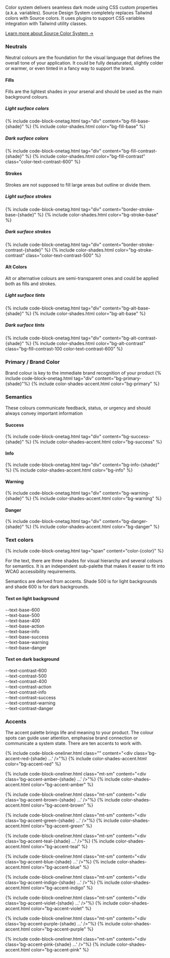 Color system delivers seamless dark mode using CSS custom properties (a.k.a. variables).
Source Design System completely replaces Tailwind colors with Source colors.
It uses plugins to support CSS variables integration with Tailwind utility classes.

<a href="https://medium.com/user-experience-design-1/designing-colour-system-d9d39f245e01" target="_blank">Learn more about Source Color System →</a>

### Neutrals
Neutral colours are the foundation for the visual language that defines the overall tone of your
application. It could be fully desaturated, slightly colder or warmer, or even tinted in a fancy way to
support the brand.

#### Fills
Fills are the lightest shades in your arsenal and should be used as the main background colours.

##### Light surface colors
{% include code-block-onetag.html tag="div" content="bg-fill-base-{shade}" %}
{% include color-shades.html color="bg-fill-base" %}

##### Dark surface colors
{% include code-block-onetag.html tag="div" content="bg-fill-contrast-{shade}" %}
{% include color-shades.html color="bg-fill-contrast" class="color-text-contrast-600" %}

#### Strokes
Strokes are not supposed to fill large areas but outline or divide them.

##### Light surface strokes
{% include code-block-onetag.html tag="div" content="border-stroke-base-{shade}" %}
{% include color-shades.html color="bg-stroke-base" %}

##### Dark surface strokes
{% include code-block-onetag.html tag="div" content="border-stroke-contrast-{shade}" %}
{% include color-shades.html color="bg-stroke-contrast" class="color-text-contrast-500" %}

#### Alt Colors
Alt or alternative colours are semi-transparent ones and could be applied both as fills and strokes.

##### Light surface tints
{% include code-block-onetag.html tag="div" content="bg-alt-base-{shade}" %}
{% include color-shades.html color="bg-alt-base" %}

##### Dark surface tints
{% include code-block-onetag.html tag="div" content="bg-alt-contrast-{shade}" %}
{% include color-shades.html color="bg-alt-contrast" class="bg-fill-contrast-100 color-text-contrast-600"  %}

### Primary / Brand Color
Brand colour is key to the immediate brand recognition of your product
{% include code-block-onetag.html tag="div" content="bg-primary-{shade}"%}
{% include color-shades-accent.html color="bg-primary" %}

### Semantics
These colours communicate feedback, status, or urgency and should always convey important information

#### Success
{% include code-block-onetag.html tag="div" content="bg-success-{shade}" %}
{% include color-shades-accent.html color="bg-success" %}

#### Info
{% include code-block-onetag.html tag="div" content="bg-info-{shade}" %}
{% include color-shades-accent.html color="bg-info" %}

#### Warning
{% include code-block-onetag.html tag="div" content="bg-warning-{shade}" %}
{% include color-shades-accent.html color="bg-warning" %}

#### Danger
{% include code-block-onetag.html tag="div" content="bg-danger-{shade}" %}
{% include color-shades-accent.html color="bg-danger" %}

### Text colors
{% include code-block-onetag.html tag="span" content="color-{color}" %}

For the text, there are three shades for visual hierarchy and several colours for semantics. It is an
independent sub-palette that makes it easier to fit into WCAG accessibility requirements.

Semantics are derived from accents. Shade 500 is for light backgrounds and shade 600 is for dark
backgrounds.

#### Text on light background
<div class="bg-alt-base-100 rounded overflow-hidden">
    <div class="flex flex-row text-xs color-text-base-500 font-mono rounded overflow-hidden">
        <div class="w-1/5 p-md color-text-base-600">--text-base-600</div>
        <div class="w-1/5 p-md color-text-base-500">--text-base-500</div>
        <div class="w-1/5 p-md color-text-base-400">--text-base-400</div>
    </div>
    <div class="flex flex-row text-xs color-text-base-500 font-mono rounded overflow-hidden">
        <div class="w-1/5 p-md color-text-base-action">--text-base-action</div>
        <div class="w-1/5 p-md color-text-base-info">--text-base-info</div>
        <div class="w-1/5 p-md color-text-base-success">--text-base-success</div>
        <div class="w-1/5 p-md color-text-base-warning">--text-base-warning</div>
        <div class="w-1/5 p-md color-text-base-danger">--text-base-danger</div>
    </div>
</div>

#### Text on dark background
<div class="bg-fill-contrast-300 rounded overflow-hidden">
    <div class="flex flex-row text-xs color-text-base-500 font-mono rounded overflow-hidden">
        <div class="w-1/5 p-md color-text-contrast-600 ">--text-contrast-600</div>
        <div class="w-1/5 p-md color-text-contrast-500 ">--text-contrast-500</div>
        <div class="w-1/5 p-md color-text-contrast-400 ">--text-contrast-400</div>
    </div>
    <div class="flex flex-row text-xs color-text-base-500 font-mono rounded overflow-hidden">
        <div class="w-1/5 p-md color-text-contrast-action ">--text-contrast-action</div>
        <div class="w-1/5 p-md color-text-contrast-info ">--text-contrast-info</div>
        <div class="w-1/5 p-md color-text-contrast-success ">--text-contrast-success</div>
        <div class="w-1/5 p-md color-text-contrast-warning ">--text-contrast-warning</div>
        <div class="w-1/5 p-md color-text-contrast-danger ">--text-contrast-danger</div>
    </div>
</div>

### Accents

The accent palette brings life and meaning to your product. The colour spots can guide user attention,
emphasise brand connection or communicate a system state. There are ten accents to work with.

{% include code-block-oneliner.html class="" content="&lt;div class='bg-accent-red-{shade} ...' />"%}
{% include color-shades-accent.html color="bg-accent-red" %}

{% include code-block-oneliner.html class="mt-sm" content="&lt;div class='bg-accent-amber-{shade} ...' />"%}
{% include color-shades-accent.html color="bg-accent-amber" %}

{% include code-block-oneliner.html class="mt-sm" content="&lt;div class='bg-accent-brown-{shade} ...' />"%}
{% include color-shades-accent.html color="bg-accent-brown" %}

{% include code-block-oneliner.html class="mt-sm" content="&lt;div class='bg-accent-green-{shade} ...' />"%}
{% include color-shades-accent.html color="bg-accent-green" %}

{% include code-block-oneliner.html class="mt-sm" content="&lt;div class='bg-accent-teal-{shade} ...' />"%}
{% include color-shades-accent.html color="bg-accent-teal" %}

{% include code-block-oneliner.html class="mt-sm" content="&lt;div class='bg-accent-blue-{shade} ...' />"%}
{% include color-shades-accent.html color="bg-accent-blue" %}

{% include code-block-oneliner.html class="mt-sm" content="&lt;div class='bg-accent-indigo-{shade} ...' />"%}
{% include color-shades-accent.html color="bg-accent-indigo" %}

{% include code-block-oneliner.html class="mt-sm" content="&lt;div class='bg-accent-violet-{shade} ...' />"%}
{% include color-shades-accent.html color="bg-accent-violet" %}

{% include code-block-oneliner.html class="mt-sm" content="&lt;div class='bg-accent-purple-{shade} ...' />"%}
{% include color-shades-accent.html color="bg-accent-purple" %}

{% include code-block-oneliner.html class="mt-sm" content="&lt;div class='bg-accent-pink-{shade} ...' />"%}
{% include color-shades-accent.html color="bg-accent-pink" %}